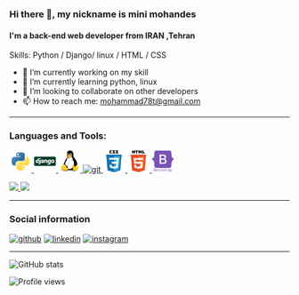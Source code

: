 ### Hi there 👋, my nickname is mini mohandes
#### I'm a back-end web developer from IRAN ,Tehran


Skills: Python / Django/ linux / HTML / CSS

- 🔭 I’m currently working on my skill 
- 🌱 I’m currently learning python, linux 
- 👯 I’m looking to collaborate on other developers 
- 📫 How to reach me: mohammad78t@gmail.com 

***
<h3 align="left">Languages and Tools:</h3>
<p align="left">
<a href="https://www.python.org" target="_blank"> <img src="https://raw.githubusercontent.com/devicons/devicon/master/icons/python/python-original.svg" alt="python" width="40" height="40"/> </a>
<a href="https://www.djangoproject.com/" target="_blank"> <img src="https://raw.githubusercontent.com/devicons/devicon/master/icons/django/django-original.svg" alt="django" width="40" height="40"/> </a>
<a href="https://www.linux.org/" target="_blank"> <img src="https://raw.githubusercontent.com/devicons/devicon/master/icons/linux/linux-original.svg" alt="linux" width="40" height="40"/> </a> 
<a href="https://git-scm.com/" target="_blank"> <img src="https://www.vectorlogo.zone/logos/git-scm/git-scm-icon.svg" alt="git" width="40" height="40"/> </a> 
<a href="https://www.w3schools.com/css/" target="_blank"> <img src="https://raw.githubusercontent.com/devicons/devicon/master/icons/css3/css3-original-wordmark.svg" alt="css3" width="40" height="40"/> </a>
<a href="https://www.w3.org/html/" target="_blank"> <img src="https://raw.githubusercontent.com/devicons/devicon/master/icons/html5/html5-original-wordmark.svg" alt="html5" width="40" height="40"/> </a> 
<a href="https://getbootstrap.com" target="_blank"> <img src="https://raw.githubusercontent.com/devicons/devicon/master/icons/bootstrap/bootstrap-plain-wordmark.svg" alt="bootstrap" width="40" height="40"/> </a>

</p>


<p>
<a href="https://www.python.com" target="_blank"> <img src="https://www.python.org/static/img/python-logo.png"/> </a>
<a href="https://en.wikipedia.org/wiki/Django_(web_framework)" target="_blank"> <img src="https://upload.wikimedia.org/wikipedia/commons/thumb/7/75/Django_logo.svg/185px-Django_logo.svg.png"/> </a>
</p>

***

### Social information
[<img src='https://cdn.jsdelivr.net/npm/simple-icons@3.0.1/icons/github.svg' alt='github' height='40'>](https://github.com/mmadreza99) 
[<img src='https://img.icons8.com/fluent/48/000000/linkedin.png' alt='linkedin' height='40'>](https://www.linkedin.com/in/mohammadreza-taslimi/)
[<img src='https://img.icons8.com/fluent/48/000000/instagram-new.png' alt='instagram' height='40'>](https://www.instagram.com/mmadreza_r/)  

***
![GitHub stats](https://github-readme-stats.vercel.app/api?username=mmadreza99&show_icons=true)  

![Profile views](https://gpvc.arturio.dev/mmadreza99)  
